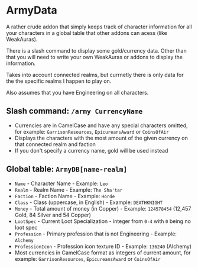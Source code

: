 # ArmyData

A rather crude addon that simply keeps track of character information for all your characters in a global table that other addons can acess (like WeakAuras).

There is a slash command to display some gold/currency data. Other than that you will need to write your own WeakAuras or addons to display the information.

Takes into account connected realms, but currnetly there is only data for the the specific realms I happen to play on.

Also assumes that you have Engineering on all characters.

## Slash command: ``/army CurrencyName``

- Currencies are in CamelCase and have any special characters omitted, for example: ``GarrisonResources``, ``EpicureansAward`` or ``CoinsOfAir``
- Displays the characters with the most amount of the given currency on that connected realm and faction
- If you don't specify a currency name, gold will be used instead

## Global table: ``ArmyDB[name-realm]``

- ``Name`` - Character Name - Example: ``Leo``
- ``Realm`` - Realm Name - Example: ``The Sha'tar``
- ``Faction`` - Faction Name - Example: ``Horde``
- ``Class`` - Class (uppercase, in English) - Example: ``DEATHKNIGHT``
- ``Money`` - Total amount of money (in Copper) - Example: ``124578454`` (12,457 Gold, 84 Silver and 54 Copper)
- ``LootSpec`` - Current Loot Specialization - integer from ``0-4`` with ``0`` being no loot spec
- ``Profession`` - Primary profession that is not Engineering - Example: ``Alchemy``
- ``ProfessionIcon`` - Profession icon texture ID - Example: ``136240`` (Alchemy)
- Most currencies in CamelCase format as integers of current amount, for example: ``GarrisonResources``, ``EpicureansAward`` or ``CoinsOfAir``
